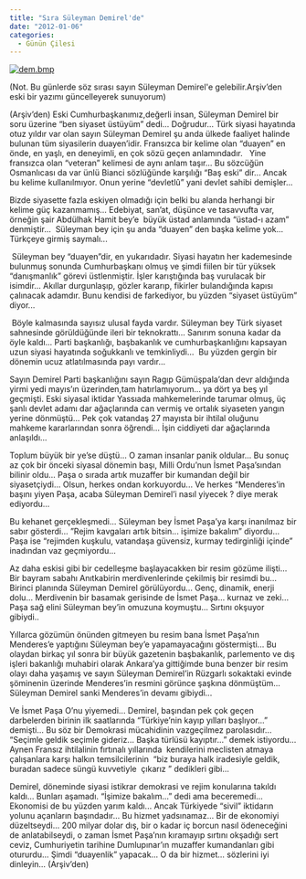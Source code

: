 ```yaml
---
title: "Sıra Süleyman Demirel'de"
date: "2012-01-06"
categories: 
  - Günün Çilesi
---
```


[![dem.bmp](../uploads/2012/01/dem.bmp)](../uploads/2012/01/dem.bmp "dem.bmp")

(Not. Bu günlerde söz sırası sayın Süleyman Demirel'e gelebilir.Arşiv’den eski bir yazımı güncelleyerek sunuyorum) 

(Arşiv’den) Eski Cumhurbaşkanımız,değerli insan, Süleyman Demirel bir soru üzerine “ben siyaset üstüyüm” dedi... Doğrudur... Türk siyasi hayatında otuz yıldır var olan sayın Süleyman Demirel şu anda ülkede faaliyet halinde bulunan tüm siyasilerin duayen’idir. Fransızca bir kelime olan “duayen” en önde, en yaşlı, en deneyimli, en çok sözü geçen anlamındadır.   Yine fransızca olan “veteran” kelimesi de aynı anlam taşır... Bu sözcüğün Osmanlıcası da var ünlü Bianci sözlüğünde karşılığı “Baş eski” dir... Ancak bu kelime kullanılmıyor. Onun yerine “devletlû” yani devlet sahibi demişler...

Bizde siyasette fazla eskiyen olmadığı için belki bu alanda herhangi bir kelime güç kazanmamış... Edebiyat, san’at, düşünce ve tasavvufta var, örneğin şair Abdülhak Hamit bey’e  büyük üstad anlamında “üstad-ı azam” denmiştir...  Süleyman bey için şu anda “duayen” den başka kelime yok... Türkçeye girmiş saymalı...

 Süleyman bey “duayen”dir, en yukarıdadır. Siyasi hayatın her kademesinde bulunmuş sonunda Cumhurbaşkanı olmuş ve şimdi fiilen bir tür yüksek “danışmanlık” görevi üstlenmiştir. İşler karıştığında baş vurulacak bir isimdir... Akıllar durgunlaşıp, gözler kararıp, fikirler bulandığında kapısı çalınacak adamdır. Bunu kendisi de farkediyor, bu yüzden “siyaset üstüyüm” diyor... 

 Böyle kalmasında sayısız ulusal fayda vardır. Süleyman bey Türk siyaset sahnesinde görüldüğünde ileri bir teknokrattı... Sanırım sonuna kadar da öyle kaldı... Parti başkanlığı, başbakanlık ve cumhurbaşkanlığını kapsayan uzun siyasi hayatında soğukkanlı ve temkinliydi...  Bu yüzden gergin bir dönemin ucuz atlatılmasında payı vardır...  

Sayın Demirel Parti başkanlığını sayın Ragıp Gümüşpala’dan devr aldığında yirmi yedi mayıs’ın üzerinden,tam hatırlamıyorum... ya dört ya beş yıl geçmişti. Eski siyasal iktidar Yassıada mahkemelerinde tarumar olmuş, üç şanlı devlet adamı dar ağaçlarında can vermiş ve ortalık siyaseten yangın yerine dönmüştü... Pek çok vatandaş 27 mayısta bir ihtilal oluğunu mahkeme kararlarından sonra öğrendi... İşin ciddiyeti dar ağaçlarında anlaşıldı...  

Toplum büyük bir ye’se düştü... O zaman insanlar panik oldular... Bu sonuç az çok bir önceki siyasal dönemin başı, Milli Ordu’nun İsmet Paşa’sından bilinir oldu... Paşa o sırada artık muzaffer bir kumandan değil bir siyasetçiydi... Olsun, herkes ondan korkuyordu... Ve herkes “Menderes’in başını yiyen Paşa, acaba Süleyman Demirel’i nasıl yiyecek ? diye merak ediyordu...

Bu kehanet gerçekleşmedi... Süleyman bey İsmet Paşa’ya karşı inanılmaz bir sabır gösterdi... ”Rejim kavgaları artık bitsin... işimize bakalım” diyordu... Paşa ise “rejimden kuşkulu, vatandaşa güvensiz, kurmay tedirginliği içinde” inadından vaz geçmiyordu... 

Az daha eskisi gibi bir cedelleşme başlayacakken bir resim gözüme ilişti... Bir bayram sabahı Anıtkabirin merdivenlerinde çekilmiş bir resimdi bu... Birinci planında Süleyman Demirel görülüyordu... Genç, dinamik, enerji dolu... Merdivenin bir basamak gerisinde de İsmet Paşa... kurnaz ve zeki... Paşa sağ elini Süleyman bey’in omuzuna koymuştu... Sırtını okşuyor gibiydi..                                             

Yıllarca gözümün önünden gitmeyen bu resim bana İsmet Paşa’nın Menderes’e yaptığını Süleyman bey’e yapamayacağını göstermişti... Bu olaydan birkaç yıl sonra bir büyük gazetenin başbakanlık, parlemento ve dış işleri bakanlığı muhabiri olarak Ankara’ya gittiğimde buna benzer bir resim olayı daha yaşamış ve sayın Süleyman Demirel’in Rüzgarlı sokaktaki evinde şöminenin üzerinde Menderes’in resmini görünce şaşkına dönmüştüm... Süleyman Demirel sanki Menderes’in devamı gibiydi...  

Ve İsmet Paşa O’nu yiyemedi... Demirel, başından pek çok geçen darbelerden birinin ilk saatlarında “Türkiye’nin kayıp yılları başlıyor...” demişti... Bu söz bir Demokrasi mücahidinin vazgeçilmez parolasıdır... “Seçimle geldik seçimle gideriz... Başka türlüsü kayıptır...” demek istiyordu... Aynen Fransız ihtilalinin fırtınalı yıllarında  kendilerini meclisten atmaya çalışanlara karşı halkın temsilcilerinin  “biz buraya halk iradesiyle geldik, buradan sadece süngü kuvvetiyle  çıkarız ” dedikleri gibi...  

Demirel, döneminde siyasi istikrar demokrasi ve rejim konularına takıldı kaldı... Bunları aşamadı. “İşimize bakalım...” dedi ama beceremedi... Ekonomisi de bu yüzden yarım kaldı... Ancak Türkiyede “sivil” iktidarın yolunu açanların başındadır... Bu hizmet yadsınamaz... Bir de ekonomiyi düzeltseydi... 200 milyar dolar dış, bir o kadar iç borcun nasıl ödeneceğini de anlatabilseydi, o zaman İsmet Paşa’nın kıramayıp sırtını okşadığı sert ceviz, Cumhuriyetin tarihine Dumlupınar’ın muzaffer kumandanları gibi otururdu... Şimdi “duayenlik” yapacak... O da bir hizmet... sözlerini iyi dinleyin... (Arşiv’den)
